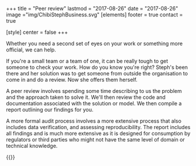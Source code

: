 +++
title = "Peer review"
lastmod = "2017-08-26"
date = "2017-08-26"
image ="img/ChibiStephBusiness.svg"
[elements]
  footer = true
  contact = true

[style]
  center = false
+++

Whether you need a second set of eyes on your work or something more official, we can help. 

If you're a small team or a team of one, it can be really tough to get someone to check your work. How do you know you're right? Steph's been there and her solution was to get someone from outside the organisation to come in and do a review. Now she offers them herself.

A peer review involves spending some time describing to us the problem and the approach taken to solve it. We'll then review the code and documentation associated with the solution or model. We then compile a report outlining our findings for you.

A more formal audit process involves a more extensive process that also includes data verification, and assessing reproducibility. The report includes all findings and is much more extensive as it is designed for consumption by regulators or third parties who might not have the same level of domain or technical knowledge.

{{<btn href="../#contact" msg="Get a peer review">}}